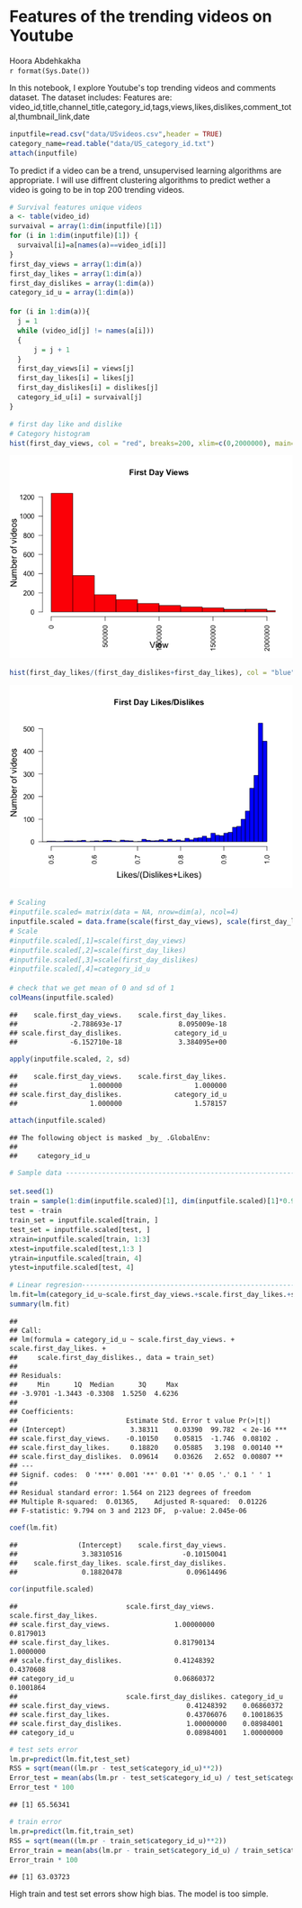 # Features of the trending videos on Youtube
Hoora Abdehkakha  
`r format(Sys.Date())`  

In this notebook, I explore Youtube's top trending videos and comments dataset. 
The dataset includes:
Features are: video_id,title,channel_title,category_id,tags,views,likes,dislikes,comment_total,thumbnail_link,date


```r
inputfile=read.csv("data/USvideos.csv",header = TRUE)
category_name=read.table("data/US_category_id.txt")
attach(inputfile)
```

To predict if a video can be a trend, unsupervised learning algorithms are appropriate. I will use diffrent clustering algorithms to predict wether a video is going to be in top 200 trending videos. 


```r
# Survival features unique videos
a <- table(video_id)
survaival = array(1:dim(inputfile)[1]) 
for (i in 1:dim(inputfile)[1]) {
  survaival[i]=a[names(a)==video_id[i]]
} 
first_day_views = array(1:dim(a))
first_day_likes = array(1:dim(a))
first_day_dislikes = array(1:dim(a))
category_id_u = array(1:dim(a))

for (i in 1:dim(a)){
  j = 1
  while (video_id[j] != names(a[i]))
  {
      j = j + 1 
  }
  first_day_views[i] = views[j]
  first_day_likes[i] = likes[j] 
  first_day_dislikes[i] = dislikes[j]
  category_id_u[i] = survaival[j]
}
```



```r
# first day like and dislike
# Category histogram
hist(first_day_views, col = "red", breaks=200, xlim=c(0,2000000), main="First Day Views", las=2, xlab = "View", ylab = "Number of videos", cex.lab = 1.3)
```

![](Youtube_trend_prediction_files/figure-html/unnamed-chunk-3-1.png)<!-- -->



```r
hist(first_day_likes/(first_day_dislikes+first_day_likes), col = "blue", breaks=100, xlim=c(0.5,1), main="First Day Likes/Dislikes", las=2, xlab = "Likes/(Dislikes+Likes)", ylab = "Number of videos", cex.lab = 1.3)
```

![](Youtube_trend_prediction_files/figure-html/unnamed-chunk-4-1.png)<!-- -->



```r
# Scaling
#inputfile.scaled= matrix(data = NA, nrow=dim(a), ncol=4)
inputfile.scaled = data.frame(scale(first_day_views), scale(first_day_likes), scale(first_day_dislikes), category_id_u)
# Scale
#inputfile.scaled[,1]=scale(first_day_views)
#inputfile.scaled[,2]=scale(first_day_likes)
#inputfile.scaled[,3]=scale(first_day_dislikes)
#inputfile.scaled[,4]=category_id_u

# check that we get mean of 0 and sd of 1
colMeans(inputfile.scaled)
```

```
##    scale.first_day_views.    scale.first_day_likes. 
##             -2.788693e-17              8.095009e-18 
## scale.first_day_dislikes.             category_id_u 
##             -6.152710e-18              3.384095e+00
```

```r
apply(inputfile.scaled, 2, sd)
```

```
##    scale.first_day_views.    scale.first_day_likes. 
##                  1.000000                  1.000000 
## scale.first_day_dislikes.             category_id_u 
##                  1.000000                  1.578157
```

```r
attach(inputfile.scaled)
```

```
## The following object is masked _by_ .GlobalEnv:
## 
##     category_id_u
```


```r
# Sample data -----------------------------------------------------------------------

set.seed(1)
train = sample(1:dim(inputfile.scaled)[1], dim(inputfile.scaled)[1]*0.9)
test = -train
train_set = inputfile.scaled[train, ]
test_set = inputfile.scaled[test, ]
xtrain=inputfile.scaled[train, 1:3]
xtest=inputfile.scaled[test,1:3 ]
ytrain=inputfile.scaled[train, 4]
ytest=inputfile.scaled[test, 4]
```


```r
# Linear regresion---------------------------------------------------------
lm.fit=lm(category_id_u~scale.first_day_views.+scale.first_day_likes.+scale.first_day_dislikes.,data=train_set)
summary(lm.fit)
```

```
## 
## Call:
## lm(formula = category_id_u ~ scale.first_day_views. + scale.first_day_likes. + 
##     scale.first_day_dislikes., data = train_set)
## 
## Residuals:
##     Min      1Q  Median      3Q     Max 
## -3.9701 -1.3443 -0.3308  1.5250  4.6236 
## 
## Coefficients:
##                           Estimate Std. Error t value Pr(>|t|)    
## (Intercept)                3.38311    0.03390  99.782  < 2e-16 ***
## scale.first_day_views.    -0.10150    0.05815  -1.746  0.08102 .  
## scale.first_day_likes.     0.18820    0.05885   3.198  0.00140 ** 
## scale.first_day_dislikes.  0.09614    0.03626   2.652  0.00807 ** 
## ---
## Signif. codes:  0 '***' 0.001 '**' 0.01 '*' 0.05 '.' 0.1 ' ' 1
## 
## Residual standard error: 1.564 on 2123 degrees of freedom
## Multiple R-squared:  0.01365,	Adjusted R-squared:  0.01226 
## F-statistic: 9.794 on 3 and 2123 DF,  p-value: 2.045e-06
```

```r
coef(lm.fit)
```

```
##               (Intercept)    scale.first_day_views. 
##                3.38310516               -0.10150041 
##    scale.first_day_likes. scale.first_day_dislikes. 
##                0.18820478                0.09614496
```

```r
cor(inputfile.scaled)
```

```
##                           scale.first_day_views. scale.first_day_likes.
## scale.first_day_views.                1.00000000              0.8179013
## scale.first_day_likes.                0.81790134              1.0000000
## scale.first_day_dislikes.             0.41248392              0.4370608
## category_id_u                         0.06860372              0.1001864
##                           scale.first_day_dislikes. category_id_u
## scale.first_day_views.                   0.41248392    0.06860372
## scale.first_day_likes.                   0.43706076    0.10018635
## scale.first_day_dislikes.                1.00000000    0.08984001
## category_id_u                            0.08984001    1.00000000
```



```r
# test sets error
lm.pr=predict(lm.fit,test_set)
RSS = sqrt(mean((lm.pr - test_set$category_id_u)**2))
Error_test = mean(abs(lm.pr - test_set$category_id_u) / test_set$category_id_u )
Error_test * 100
```

```
## [1] 65.56341
```

```r
# train error
lm.pr=predict(lm.fit,train_set)
RSS = sqrt(mean((lm.pr - train_set$category_id_u)**2))
Error_train = mean(abs(lm.pr - train_set$category_id_u) / train_set$category_id_u )
Error_train * 100
```

```
## [1] 63.03723
```


High train and test set errors show high bias. The model is too simple.
